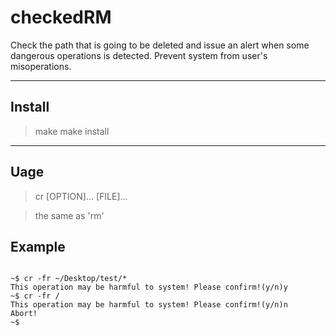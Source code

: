 # checkedRM

 Check the path that is going to be deleted and issue an alert when some dangerous operations is detected. Prevent system from user's misoperations.
 
------

## Install

> make 
> make install
------
## Uage

> cr [OPTION]... [FILE]...

> the same as 'rm'

## Example
```

~$ cr -fr ~/Desktop/test/*
This operation may be harmful to system! Please confirm!(y/n)y
~$ cr -fr /
This operation may be harmful to system! Please confirm!(y/n)n
Abort!
~$

```
